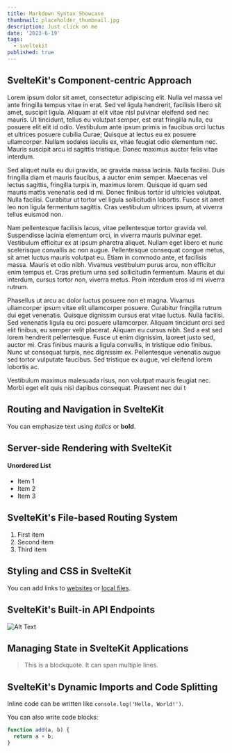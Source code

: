 ```yaml
---
title: Markdown Syntax Showcase
thumbnail: placeholder_thumbnail.jpg
description: Just click on me
date: '2023-6-19'
tags:
  - sveltekit
published: true
---
```


<script>
  import Counter from "$lib/components/custom/Counter.svelte";
</script>

## SvelteKit's Component-centric Approach

Lorem ipsum dolor sit amet, consectetur adipiscing elit. Nulla vel massa vel ante fringilla tempus vitae in erat. Sed vel ligula hendrerit, facilisis libero sit amet, suscipit ligula. Aliquam at elit vitae nisl pulvinar eleifend sed nec mauris. Ut tincidunt, tellus eu volutpat semper, est erat fringilla nulla, eu posuere elit elit id odio. Vestibulum ante ipsum primis in faucibus orci luctus et ultrices posuere cubilia Curae; Quisque at lectus eu ex posuere ullamcorper. Nullam sodales iaculis ex, vitae feugiat odio elementum nec. Mauris suscipit arcu id sagittis tristique. Donec maximus auctor felis vitae interdum.

Sed aliquet nulla eu dui gravida, ac gravida massa lacinia. Nulla facilisi. Duis fringilla diam et mauris faucibus, a auctor enim semper. Maecenas vel lectus sagittis, fringilla turpis in, maximus lorem. Quisque id quam sed mauris mattis venenatis sed id mi. Donec finibus tortor id ultricies volutpat. Nulla facilisi. Curabitur ut tortor vel ligula sollicitudin lobortis. Fusce sit amet leo non ligula fermentum sagittis. Cras vestibulum ultrices ipsum, at viverra tellus euismod non.

Nam pellentesque facilisis lacus, vitae pellentesque tortor gravida vel. Suspendisse lacinia elementum orci, in viverra mauris pulvinar eget. Vestibulum efficitur ex at ipsum pharetra aliquet. Nullam eget libero et nunc scelerisque convallis ac non augue. Pellentesque consequat congue metus, sit amet luctus mauris volutpat eu. Etiam in commodo ante, et facilisis massa. Mauris et odio nibh. Vivamus vestibulum purus arcu, non efficitur enim tempus et. Cras pretium urna sed sollicitudin fermentum. Mauris et dui interdum, cursus tortor non, viverra metus. Proin interdum eros id mi viverra rutrum.

Phasellus ut arcu ac dolor luctus posuere non et magna. Vivamus ullamcorper ipsum vitae elit ullamcorper posuere. Curabitur fringilla rutrum dui eget venenatis. Quisque dignissim cursus erat vitae luctus. Nulla facilisi. Sed venenatis ligula eu orci posuere ullamcorper. Aliquam tincidunt orci sed elit finibus, eu semper velit placerat. Aliquam eu cursus nibh. Sed a est sed lorem hendrerit pellentesque. Fusce ut enim dignissim, laoreet justo sed, auctor mi. Cras finibus mauris a ligula convallis, in tristique odio finibus. Nunc ut consequat turpis, nec dignissim ex. Pellentesque venenatis augue sed tortor vulputate faucibus. Sed tristique ex augue, vel eleifend lorem lobortis ac.

Vestibulum maximus malesuada risus, non volutpat mauris feugiat nec. Morbi eget elit quis nisi dapibus consequat. Praesent nec dui t

## Routing and Navigation in SvelteKit

You can emphasize text using *italics* or **bold**.

## Server-side Rendering with SvelteKit

#### Unordered List
- Item 1
- Item 2
- Item 3

## SvelteKit's File-based Routing System
1. First item
2. Second item
3. Third item

## Styling and CSS in SvelteKit

You can add links to [websites](https://www.example.com) or [local files](./path/to/file.md).

## SvelteKit's Built-in API Endpoints

![Alt Text](test_upload.jpg)

## Managing State in SvelteKit Applications

> This is a blockquote.
> It can span multiple lines.

## SvelteKit's Dynamic Imports and Code Splitting

Inline code can be written like `console.log('Hello, World!')`.

You can also write code blocks:

```javascript
function add(a, b) {
  return a + b;
}
```